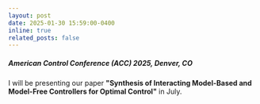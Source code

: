 ```yaml
---
layout: post
date: 2025-01-30 15:59:00-0400
inline: true
related_posts: false
---
```


##### American Control Conference (ACC) 2025, Denver, CO <br>
I will be presenting our paper **"Synthesis of Interacting Model-Based and Model-Free Controllers for Optimal Control"** in July.
